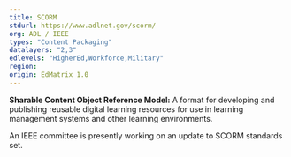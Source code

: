 ```yaml
---
title: SCORM
stdurl: https://www.adlnet.gov/scorm/
org: ADL / IEEE
types: "Content Packaging"
datalayers: "2,3"
edlevels: "HigherEd,Workforce,Military"
region:
origin: EdMatrix 1.0
---
```

**Sharable Content Object Reference Model:** A format for developing and publishing reusable digital learning resources for use in learning management systems and other learning environments.

An IEEE committee is presently working on an update to SCORM standards set.
